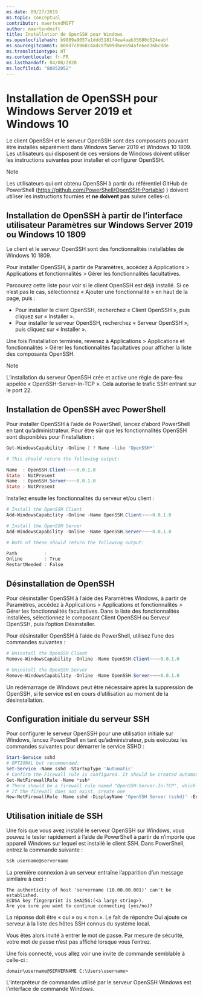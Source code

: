 ```yaml
---
ms.date: 09/27/2019
ms.topic: conceptual
contributor: maertendMSFT
author: maertendmsft
title: Installation de OpenSSH pour Windows
ms.openlocfilehash: b9889a9057a1ddd5181f4ea4aab35680d524eabf
ms.sourcegitcommit: b00d7c8968c4adc8f699dbee694afe6ed36bc9de
ms.translationtype: HT
ms.contentlocale: fr-FR
ms.lasthandoff: 04/08/2020
ms.locfileid: "80852052"
---
```

# <a name="installation-of-openssh-for-windows-server-2019-and-windows-10"></a>Installation de OpenSSH pour Windows Server 2019 et Windows 10 #

Le client OpenSSH et le serveur OpenSSH sont des composants pouvant être installés séparément dans Windows Server 2019 et Windows 10 1809.
Les utilisateurs qui disposent de ces versions de Windows doivent utiliser les instructions suivantes pour installer et configurer OpenSSH. 

> [!NOTE] 
> Les utilisateurs qui ont obtenu OpenSSH à partir du référentiel GitHub de PowerShell (https://github.com/PowerShell/OpenSSH-Portable) ) doivent utiliser les instructions fournies et __ne doivent pas__ suivre celles-ci. 


## <a name="installing-openssh-from-the-settings-ui-on-windows-server-2019-or-windows-10-1809"></a>Installation de OpenSSH à partir de l’interface utilisateur Paramètres sur Windows Server 2019 ou Windows 10 1809

Le client et le serveur OpenSSH sont des fonctionnalités installables de Windows 10 1809. 

Pour installer OpenSSH, à partir de Paramètres, accédez à Applications > Applications et fonctionnalités > Gérer les fonctionnalités facultatives. 

Parcourez cette liste pour voir si le client OpenSSH est déjà installé. Si ce n’est pas le cas, sélectionnez « Ajouter une fonctionnalité » en haut de la page, puis : 

* Pour installer le client OpenSSH, recherchez « Client OpenSSH », puis cliquez sur « Installer ». 
* Pour installer le serveur OpenSSH, recherchez « Serveur OpenSSH », puis cliquez sur « Installer ». 

Une fois l’installation terminée, revenez à Applications > Applications et fonctionnalités > Gérer les fonctionnalités facultatives pour afficher la liste des composants OpenSSH.

> [!NOTE]
> L’installation du serveur OpenSSH crée et active une règle de pare-feu appelée « OpenSSH-Server-In-TCP ». Cela autorise le trafic SSH entrant sur le port 22. 

## <a name="installing-openssh-with-powershell"></a>Installation de OpenSSH avec PowerShell 

Pour installer OpenSSH à l’aide de PowerShell, lancez d’abord PowerShell en tant qu’administrateur.
Pour être sûr que les fonctionnalités OpenSSH sont disponibles pour l’installation :

```powershell
Get-WindowsCapability -Online | ? Name -like 'OpenSSH*'

# This should return the following output:

Name  : OpenSSH.Client~~~~0.0.1.0
State : NotPresent
Name  : OpenSSH.Server~~~~0.0.1.0
State : NotPresent
```

Installez ensuite les fonctionnalités du serveur et/ou client :

```powershell
# Install the OpenSSH Client
Add-WindowsCapability -Online -Name OpenSSH.Client~~~~0.0.1.0

# Install the OpenSSH Server
Add-WindowsCapability -Online -Name OpenSSH.Server~~~~0.0.1.0

# Both of these should return the following output:

Path          :
Online        : True
RestartNeeded : False
```

## <a name="uninstalling-openssh"></a>Désinstallation de OpenSSH

Pour désinstaller OpenSSH à l’aide des Paramètres Windows, à partir de Paramètres, accédez à Applications > Applications et fonctionnalités > Gérer les fonctionnalités facultatives. Dans la liste des fonctionnalités installées, sélectionnez le composant Client OpenSSH ou Serveur OpenSSH, puis l’option Désinstaller.

Pour désinstaller OpenSSH à l’aide de PowerShell, utilisez l’une des commandes suivantes :

```powershell
# Uninstall the OpenSSH Client
Remove-WindowsCapability -Online -Name OpenSSH.Client~~~~0.0.1.0

# Uninstall the OpenSSH Server
Remove-WindowsCapability -Online -Name OpenSSH.Server~~~~0.0.1.0
```

Un redémarrage de Windows peut être nécessaire après la suppression de OpenSSH, si le service est en cours d’utilisation au moment de la désinstallation.


## <a name="initial-configuration-of-ssh-server"></a>Configuration initiale du serveur SSH

Pour configurer le serveur OpenSSH pour une utilisation initiale sur Windows, lancez PowerShell en tant qu’administrateur, puis exécutez les commandes suivantes pour démarrer le service SSHD :

```powershell
Start-Service sshd
# OPTIONAL but recommended:
Set-Service -Name sshd -StartupType 'Automatic'
# Confirm the Firewall rule is configured. It should be created automatically by setup. 
Get-NetFirewallRule -Name *ssh*
# There should be a firewall rule named "OpenSSH-Server-In-TCP", which should be enabled
# If the firewall does not exist, create one
New-NetFirewallRule -Name sshd -DisplayName 'OpenSSH Server (sshd)' -Enabled True -Direction Inbound -Protocol TCP -Action Allow -LocalPort 22
```

## <a name="initial-use-of-ssh"></a>Utilisation initiale de SSH

Une fois que vous avez installé le serveur OpenSSH sur Windows, vous pouvez le tester rapidement à l’aide de PowerShell à partir de n’importe que appareil Windows sur lequel est installé le client SSH. Dans PowerShell, entrez la commande suivante : 

```powershell
Ssh username@servername
```

La première connexion à un serveur entraîne l’apparition d’un message similaire à ceci :

```
The authenticity of host 'servername (10.00.00.001)' can't be established.
ECDSA key fingerprint is SHA256:(<a large string>).
Are you sure you want to continue connecting (yes/no)?
```

La réponse doit être « oui » ou « non ». Le fait de répondre Oui ajoute ce serveur à la liste des hôtes SSH connus du système local.

Vous êtes alors invité à entrer le mot de passe. Par mesure de sécurité, votre mot de passe n’est pas affiché lorsque vous l’entrez. 

Une fois connecté, vous allez voir une invite de commande semblable à celle-ci :

```
domain\username@SERVERNAME C:\Users\username>
```

L’interpréteur de commandes utilisé par le serveur OpenSSH Windows est l’interface de commande Windows. 

